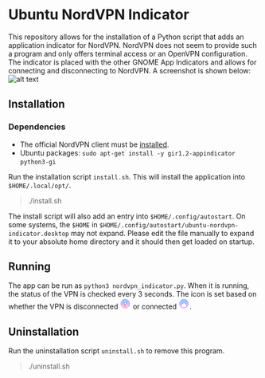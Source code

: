 # Ubuntu NordVPN Indicator
This repository allows for the installation of a Python script that adds an application indicator for NordVPN. NordVPN does not seem to provide such a program and only offers terminal access or an OpenVPN configuration. The indicator is placed with the other GNOME App Indicators and allows for connecting and disconnecting to NordVPN. A screenshot is shown below:
![alt text](https://raw.githubusercontent.com/yorickvanzweeden/Ubuntu-NordVPN-Indicator/master/screenshot.png "Screenshot")


## Installation
### Dependencies
  - The official NordVPN client must be [installed](https://nordvpn.com/download/linux/%22).
  - Ubuntu packages: `sudo apt-get install -y gir1.2-appindicator python3-gi`

Run the installation script `install.sh`. This will install the application into
`$HOME/.local/opt/`.
> ./install.sh

The install script will also add an entry into `$HOME/.config/autostart`. On some systems,
the `$HOME` in `$HOME/.config/autostart/ubuntu-nordvpn-indicator.desktop` may not expand.
Please edit the file manually to expand it to your absolute home directory and it should
then get loaded on startup.

## Running
The app can be run as `python3 nordvpn_indicator.py`. When it is running, the status of the VPN is checked every 3 seconds. The icon is set based on whether the VPN is disconnected ![alt text](code/nordvpn_disconnected.png "Disconnected logo") or connected  ![alt text](code/nordvpn_connected.png "Connected logo").

## Uninstallation
Run the uninstallation script ```uninstall.sh``` to remove this program.
> ./uninstall.sh
